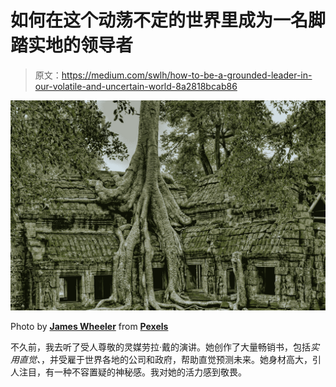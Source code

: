 # 如何在这个动荡不定的世界里成为一名脚踏实地的领导者

> 原文：<https://medium.com/swlh/how-to-be-a-grounded-leader-in-our-volatile-and-uncertain-world-8a2818bcab86>

![](img/be8cc21045bd62a01b92940666933156.png)

Photo by [**James Wheeler**](https://www.pexels.com/@souvenirpixels?utm_content=attributionCopyText&utm_medium=referral&utm_source=pexels) from [**Pexels**](https://www.pexels.com/photo/building-with-tree-1534057/?utm_content=attributionCopyText&utm_medium=referral&utm_source=pexels)

不久前，我去听了受人尊敬的灵媒劳拉·戴的演讲。她创作了大量畅销书，包括*实用直觉、*，并受雇于世界各地的公司和政府，帮助直觉预测未来。她身材高大，引人注目，有一种不容置疑的神秘感。我对她的活力感到敬畏。